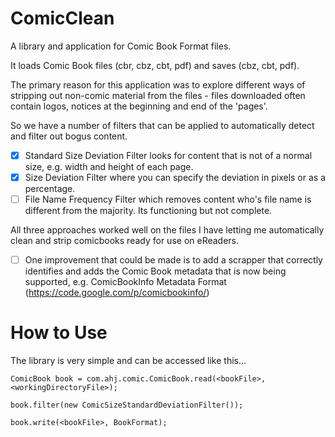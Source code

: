 # ComicClean

A library and application for Comic Book Format files.

It loads Comic Book files (cbr, cbz, cbt, pdf) and saves (cbz, cbt, pdf).

The primary reason for this application was to explore different ways of stripping out non-comic material from the files - files downloaded often contain logos, notices at the beginning and end of the 'pages'.

So we have a number of filters that can be applied to automatically detect and filter out bogus content.
- [x] Standard Size Deviation Filter looks for content that is not of a normal size, e.g. width and height of each page.
- [x] Size Deviation Filter where you can specify the deviation in pixels or as a percentage.
- [ ] File Name Frequency Filter which removes content who's file name is different from the majority. Its functioning but not complete.

All three approaches worked well on the files I have letting me automatically clean and strip comicbooks ready for use on eReaders.

- [ ] One improvement that could be made is to add a scrapper that correctly identifies and adds the Comic Book metadata that is now being supported, e.g. ComicBookInfo Metadata Format
(https://code.google.com/p/comicbookinfo/)

# How to Use

The library is very simple and can be accessed like this...

```
ComicBook book = com.ahj.comic.ComicBook.read(<bookFile>, <workingDirectoryFile>);

book.filter(new ComicSizeStandardDeviationFilter());

book.write(<bookFile>, BookFormat);
```
